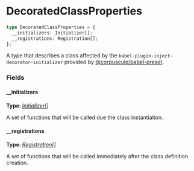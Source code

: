 # DecoratedClassProperties

```typescript
type DecoratedClassProperties = {
  __initializers: Initializer[];
  __registrations: Registration[];
};
```

A type that describes a class affected by the
`babel-plugin-inject-decorator-initializer` provided by [@corpuscule/babel-preset](https://github.com/corpusculejs/babel-preset).

### Fields

#### \_\_initializers

**Type**: _[Initializer](./index.md#initializer)[]_

A set of functions that will be called due the class instantiation.

#### \_\_registrations

**Type**: _[Registration](./index.md#registration)[]_

A set of functions that will be called immediately after the class definition
creation.